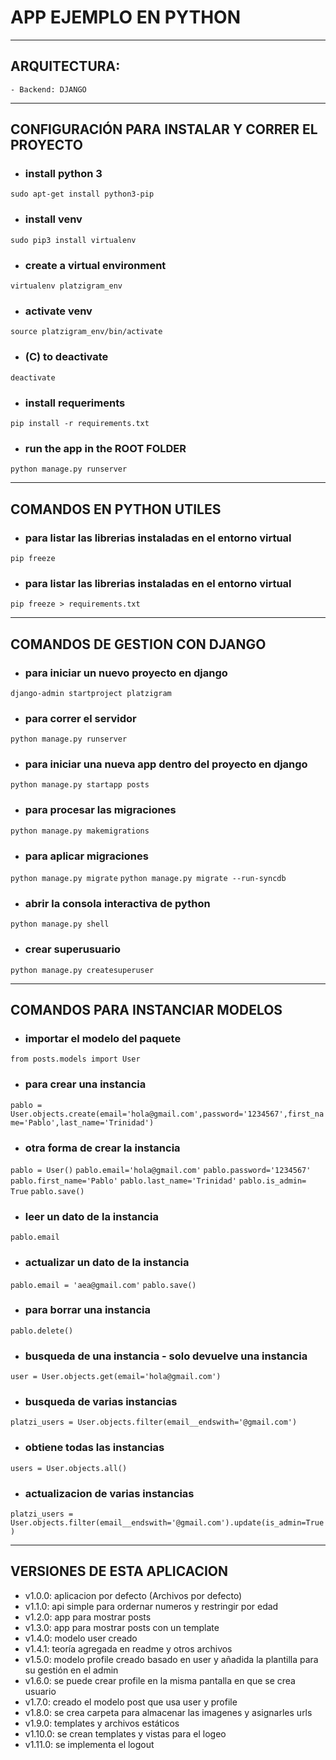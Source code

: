 # APP EJEMPLO EN PYTHON

<hr />

## ARQUITECTURA:
    - Backend: DJANGO

<hr />

## CONFIGURACIÓN PARA INSTALAR Y CORRER EL PROYECTO
- ###  install python 3
`sudo apt-get install python3-pip`
- ###  install venv
`sudo pip3 install virtualenv` 
- ### create a virtual environment
`virtualenv platzigram_env`
- ### activate venv
`source platzigram_env/bin/activate`
- ### (C) to deactivate
`deactivate`
- ### install requeriments 
`pip install -r requirements.txt`
- ### run the app in the ROOT FOLDER
`python manage.py runserver`

<hr />

## COMANDOS EN PYTHON UTILES
- ### para listar las librerias instaladas en el entorno virtual
`pip freeze`
- ### para listar las librerias instaladas en el entorno virtual
`pip freeze > requirements.txt`

<hr />

## COMANDOS DE GESTION CON DJANGO
- ### para iniciar un nuevo proyecto en django
`django-admin startproject platzigram`
- ### para correr el servidor
`python manage.py runserver`
- ### para iniciar una nueva app dentro del proyecto en django
`python manage.py startapp posts`
- ### para procesar las migraciones
`python manage.py makemigrations`
- ### para aplicar migraciones
`python manage.py migrate`
`python manage.py migrate --run-syncdb`
- ### abrir la consola interactiva de python
`python manage.py shell`
- ### crear superusuario
`python manage.py createsuperuser`

<hr />

## COMANDOS PARA INSTANCIAR MODELOS

- ### importar el modelo del paquete
`from posts.models import User`
- ### para crear una instancia
`pablo = User.objects.create(email='hola@gmail.com',password='1234567',first_name='Pablo',last_name='Trinidad')`
- ### otra forma de crear la instancia
`pablo = User()`
`pablo.email='hola@gmail.com'`
`pablo.password='1234567'`
`pablo.first_name='Pablo'`
`pablo.last_name='Trinidad'`
`pablo.is_admin= True`
`pablo.save()`
- ### leer un dato de la instancia
`pablo.email`
- ### actualizar un dato de la instancia
`pablo.email = 'aea@gmail.com'`
`pablo.save()`
- ### para borrar una instancia
`pablo.delete()`
- ### busqueda de una instancia - solo devuelve una instancia
`user = User.objects.get(email='hola@gmail.com')`
- ### busqueda de varias instancias
`platzi_users = User.objects.filter(email__endswith='@gmail.com')`
- ### obtiene todas las instancias
`users = User.objects.all()`
- ### actualizacion de varias instancias
`platzi_users = User.objects.filter(email__endswith='@gmail.com').update(is_admin=True)`

<hr />

## VERSIONES DE ESTA APLICACION
- v1.0.0: aplicacion por defecto (Archivos por defecto)
- v1.1.0: api simple para ordernar numeros y restringir por edad
- v1.2.0: app para mostrar posts
- v1.3.0: app para mostrar posts con un template
- v1.4.0: modelo user creado
- v1.4.1: teoría agregada en readme y otros archivos
- v1.5.0: modelo profile creado basado en user y añadida la plantilla para su gestión en el admin
- v1.6.0: se puede crear profile en la misma pantalla en que se crea usuario
- v1.7.0: creado el modelo post que usa user y profile
- v1.8.0: se crea carpeta para almacenar las imagenes y asignarles urls
- v1.9.0: templates y archivos estáticos
- v1.10.0: se crean templates y vistas para el logeo
- v1.11.0: se implementa el logout


